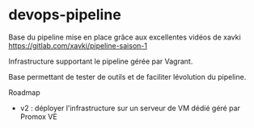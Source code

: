 # devops-pipeline

Base du pipeline mise en place grâce aux excellentes vidéos de xavki https://gitlab.com/xavki/pipeline-saison-1

Infrastructure supportant le pipeline gérée par Vagrant.

Base permettant de tester de outils et de faciliter lévolution du pipeline.

Roadmap
* v2 : déployer l'infrastructure sur un serveur de VM dédié géré par Promox VE